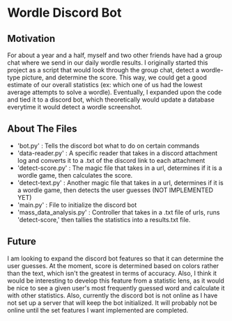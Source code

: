 # Wordle Discord Bot 

## Motivation
For about a year and a half, myself and two other friends have had a group chat where we send in our daily wordle results. I originally started this project as a script that would look through the group chat,
detect a wordle-type picture, and determine the score. This way, we could get a good estimate of our overall statistics (ex: which one of us had the lowest average attempts to solve a wordle). Eventually, I expanded upon the
code and tied it to a discord bot, which theoretically would update a database everytime it would detect a wordle screenshot.

## About The Files
 - 'bot.py' : Tells the discord bot what to do on certain commands
 - 'data-reader.py' : A specific reader that takes in a discord attachment log and converts it to a .txt of the discord link to each attachment
 - 'detect-score.py' : The magic file that takes in a url, determines if it is a wordle game, then calculates the score.
 - 'detect-text.py' : Another magic file that takes in a url, determines if it is a wordle game, then detects the user guesses (NOT IMPLEMENTED YET)
 - 'main.py' : File to initialize the discord bot
 - 'mass_data_analysis.py' : Controller that takes in a .txt file of urls, runs 'detect-score,' then tallies the statistics into a results.txt file.

## Future
I am looking to expand the discord bot features so that it can determine the user guesses. At the moment, score is determined based on colors rather than the text, which isn't the greatest in terms of accuracy. Also, I think
it would be interesting to develop this feature from a statistic lens, as it would be nice to see a given user's most frequently guessed word and calculate it with other statistics. Also, currently the discord bot is not online as 
I have not set up a server that will keep the bot initialized. It will probably not be online until the set features I want implemented are completed.
